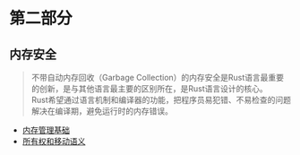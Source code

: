 # 第二部分

## 内存安全

> 不带自动内存回收（Garbage Collection）的内存安全是Rust语言最重要的创新，是与其他语言最主要的区别所在，是Rust语言设计的核心。  
> Rust希望通过语言机制和编译器的功能，把程序员易犯错、不易检查的问题解决在编译期，避免运行时的内存错误。

- [内存管理基础](chapter_9.md)
- [所有权和移动语义](chapter_10.md)
